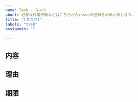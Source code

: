 ```yaml
---
name: Task - タスク
about: 必要な作業依頼などはこちらからissueの登録をお願い致します。
title: "[タスク]"
labels: "task"
assignees: ""

---
```


## 内容


## 理由


## 期限
